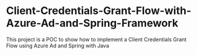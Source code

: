 # Client-Credentials-Grant-Flow-with-Azure-Ad-and-Spring-Framework
This project is a POC to show how to implement a Client Credentials Grant Flow using Azure Ad and Spring with Java
